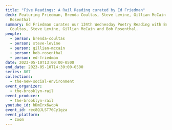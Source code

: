 ```yaml
---
title: "Five Readings: A Rail Reading curated by Ed Friedman"
deck: Featuring Friedman, Brenda Coultas, Steve Levine, Gillian McCain and Bob
  Rosenthal
summary: Ed Friedman curates our 134th Wednesday Poetry Reading with Brenda
  Coultas, Steve Levine, Gillian McCain and Bob Rosenthal.
people:
  - person: brenda-coultas
  - person: steve-levine
  - person: gillian-mccain
  - person: bob-rosenthal
  - person: ed-friedman
date: 2023-05-10T13:00:00-0500
end_date: 2023-05-10T14:30:00-0500
series: 807
collections:
  - the-new-social-environment
event_organizer:
  - the-brooklyn-rail
event_producer:
  - the-brooklyn-rail
youtube_id: hDmIrx6wdpA
event_id: rec8QJLST76Cy1gza
event_platform:
  - zoom
---
```


